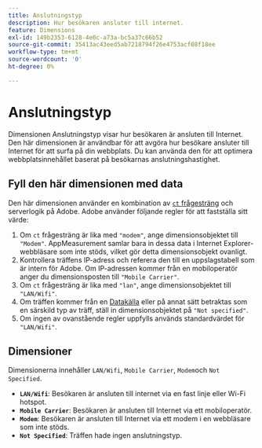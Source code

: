```yaml
---
title: Anslutningstyp
description: Hur besökaren ansluter till internet.
feature: Dimensions
exl-id: 149b2353-6128-4e0c-a73a-bc5a37c66b52
source-git-commit: 35413ac43eed5ab7218794f26e4753acf08f18ee
workflow-type: tm+mt
source-wordcount: '0'
ht-degree: 0%

---
```


# Anslutningstyp

Dimensionen Anslutningstyp visar hur besökaren är ansluten till Internet. Den här dimensionen är användbar för att avgöra hur besökare ansluter till Internet för att surfa på din webbplats. Du kan använda den för att optimera webbplatsinnehållet baserat på besökarnas anslutningshastighet.

## Fyll den här dimensionen med data

Den här dimensionen använder en kombination av [`ct` frågesträng](/help/implement/validate/query-parameters.md) och serverlogik på Adobe. Adobe använder följande regler för att fastställa sitt värde:

1. Om `ct` frågesträng är lika med `"modem"`, ange dimensionsobjektet till `"Modem"`. AppMeasurement samlar bara in dessa data i Internet Explorer-webbläsare som inte stöds, vilket gör detta dimensionsobjekt ovanligt.
1. Kontrollera träffens IP-adress och referera den till en uppslagstabell som är intern för Adobe. Om IP-adressen kommer från en mobiloperatör anger du dimensionsposten till `"Mobile Carrier"`.
1. Om `ct` frågesträng är lika med `"lan"`, ange dimensionsobjektet till `"LAN/Wifi"`.
1. Om träffen kommer från en [Datakälla](/help/import/c-data-sources/datasrc-home.md) eller på annat sätt betraktas som en särskild typ av träff, ställ in dimensionsobjektet på `"Not specified"`.
1. Om ingen av ovanstående regler uppfylls används standardvärdet för `"LAN/Wifi"`.

## Dimensioner

Dimensionerna innehåller `LAN/Wifi`, `Mobile Carrier`, `Modem`och `Not Specified`.

* **`LAN/Wifi`**: Besökaren är ansluten till internet via en fast linje eller Wi-Fi hotspot.
* **`Mobile Carrier`**: Besökaren är ansluten till Internet via ett mobiloperatör.
* **`Modem`**: Besökaren är ansluten till Internet via ett modem i en webbläsare som inte stöds.
* **`Not Specified`**: Träffen hade ingen anslutningstyp.
